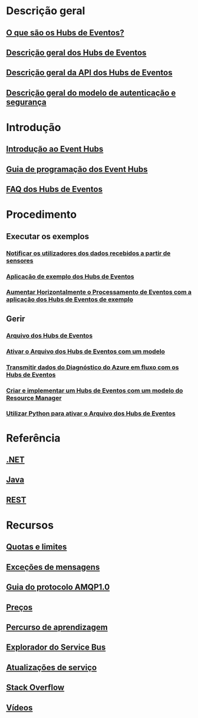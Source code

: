 # Descrição geral

## [O que são os Hubs de Eventos?](event-hubs-what-is-event-hubs.md)
## [Descrição geral dos Hubs de Eventos](event-hubs-overview.md)
## [Descrição geral da API dos Hubs de Eventos](event-hubs-api-overview.md)
## [Descrição geral do modelo de autenticação e segurança](event-hubs-authentication-and-security-model-overview.md)


# Introdução
## [Introdução ao Event Hubs](event-hubs-csharp-ephcs-getstarted.md)
## [Guia de programação dos Event Hubs](event-hubs-programming-guide.md)
## [FAQ dos Hubs de Eventos](event-hubs-faq.md)

# Procedimento
## Executar os exemplos
### [Notificar os utilizadores dos dados recebidos a partir de sensores](event-hubs-sensors-notify-users.md)
### [Aplicação de exemplo dos Hubs de Eventos](https://code.msdn.microsoft.com/Service-Bus-Event-Hub-286fd097)
### [Aumentar Horizontalmente o Processamento de Eventos com a aplicação dos Hubs de Eventos de exemplo](https://code.msdn.microsoft.com/Service-Bus-Event-Hub-45f43fc3)
## Gerir
### [Arquivo dos Hubs de Eventos](event-hubs-archive-overview.md)
### [Ativar o Arquivo dos Hubs de Eventos com um modelo](event-hubs-resource-manager-namespace-event-hub-enable-archive.md)
### [Transmitir dados do Diagnóstico do Azure em fluxo com os Hubs de Eventos](event-hubs-streaming-azure-diags-data.md)
### [Criar e implementar um Hubs de Eventos com um modelo do Resource Manager](event-hubs-resource-manager-namespace-event-hub.md)
### [Utilizar Python para ativar o Arquivo dos Hubs de Eventos](event-hubs-archive-python.md)

# Referência
## [.NET](/dotnet/api/microsoft.azure.eventhubs)
## [Java](/java/api/com.microsoft.azure.eventhubs)
## [REST](/rest/api/eventhub)

# Recursos
## [Quotas e limites](event-hubs-quotas.md)
## [Exceções de mensagens](event-hubs-messaging-exceptions.md)
## [Guia do protocolo AMQP1.0](../service-bus-messaging/service-bus-amqp-protocol-guide.md)
## [Preços](https://azure.microsoft.com/en-us/pricing/details/event-hubs/)
## [Percurso de aprendizagem](https://azure.microsoft.com/documentation/learning-paths/event-hubs/)
## [Explorador do Service Bus](https://code.msdn.microsoft.com/Service-Bus-Explorer-f2abca5a)
## [Atualizações de serviço](https://azure.microsoft.com/updates/?product=event-hubs)
## [Stack Overflow](http://stackoverflow.com/questions/tagged/azure-eventhub)
## [Vídeos](https://azure.microsoft.com/documentation/videos/index/?services=event-hubs)


<!--HONumber=Dec16_HO1-->


